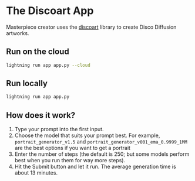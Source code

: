 # The Discoart App

Masterpiece creator uses the [discoart](https://github.com/jina-ai/discoartf) library to create Disco Diffusion artworks.

## Run on the cloud

```bash
lightning run app app.py --cloud
```

## Run locally

```bash
lightning run app app.py
```

## How does it work?

1. Type your prompt into the first input.
1. Choose the model that suits your prompt best. For example, `portrait_generator_v1.5` and `portrait_generator_v001_ema_0.9999_1MM` are the best options if you want to get a portrait
1. Enter the number of steps (the default is 250; but some models perform best when you run them for way more steps).
1. Hit the Submit button and let it run. The average generation time is about 13 minutes.

